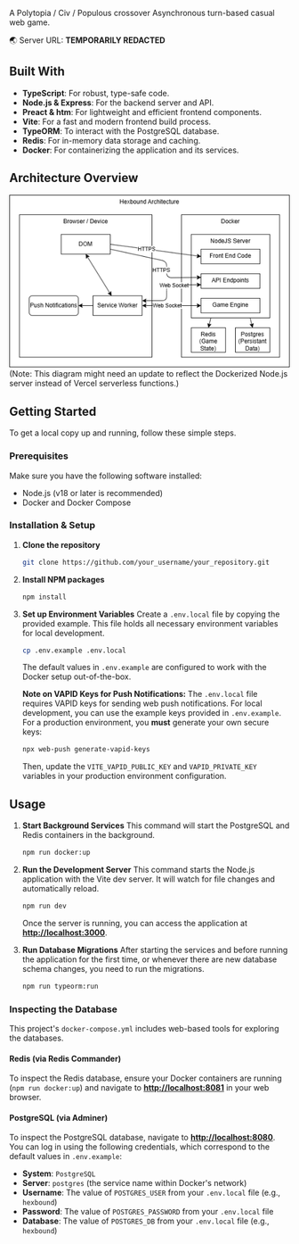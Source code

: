 A Polytopia / Civ / Populous crossover Asynchronous turn-based casual web game.

🌏 Server URL: **TEMPORARILY REDACTED**

## Built With

*   **TypeScript**: For robust, type-safe code.
*   **Node.js & Express**: For the backend server and API.
*   **Preact & htm**: For lightweight and efficient frontend components.
*   **Vite**: For a fast and modern frontend build process.
*   **TypeORM**: To interact with the PostgreSQL database.
*   **Redis**: For in-memory data storage and caching.
*   **Docker**: For containerizing the application and its services.

## Architecture Overview

![Architecture Diagram](/design/architecture.drawio.png) (Note: This diagram might need an update to reflect the Dockerized Node.js server instead of Vercel serverless functions.)

## Getting Started

To get a local copy up and running, follow these simple steps.

### Prerequisites

Make sure you have the following software installed:
*   Node.js (v18 or later is recommended)
*   Docker and Docker Compose

### Installation & Setup

1.  **Clone the repository**
    ```sh
    git clone https://github.com/your_username/your_repository.git
    ```
2.  **Install NPM packages**
    ```sh
    npm install
    ```
3.  **Set up Environment Variables**
    Create a `.env.local` file by copying the provided example. This file holds all necessary environment variables for local development.
    ```sh
    cp .env.example .env.local
    ```
    The default values in `.env.example` are configured to work with the Docker setup out-of-the-box.

    **Note on VAPID Keys for Push Notifications:**
    The `.env.local` file requires VAPID keys for sending web push notifications. For local development, you can use the example keys provided in `.env.example`. For a production environment, you **must** generate your own secure keys:
    ```sh
    npx web-push generate-vapid-keys
    ```
    Then, update the `VITE_VAPID_PUBLIC_KEY` and `VAPID_PRIVATE_KEY` variables in your production environment configuration.

## Usage

1.  **Start Background Services**
    This command will start the PostgreSQL and Redis containers in the background.
    ```sh
    npm run docker:up
    ```
2.  **Run the Development Server**
    This command starts the Node.js application with the Vite dev server. It will watch for file changes and automatically reload.
    ```sh
    npm run dev
    ```
    Once the server is running, you can access the application at **[http://localhost:3000](http://localhost:3000)**.

3.  **Run Database Migrations**
    After starting the services and before running the application for the first time, or whenever there are new database schema changes, you need to run the migrations.
    ```sh
    npm run typeorm:run
    ```

### Inspecting the Database

This project's `docker-compose.yml` includes web-based tools for exploring the databases.

#### Redis (via Redis Commander)

To inspect the Redis database, ensure your Docker containers are running (`npm run docker:up`) and navigate to **[http://localhost:8081](http://localhost:8081)** in your web browser.

#### PostgreSQL (via Adminer)

To inspect the PostgreSQL database, navigate to **[http://localhost:8080](http://localhost:8080)**. You can log in using the following credentials, which correspond to the default values in `.env.example`:
-   **System**: `PostgreSQL`
-   **Server**: `postgres` (the service name within Docker's network)
-   **Username**: The value of `POSTGRES_USER` from your `.env.local` file (e.g., `hexbound`)
-   **Password**: The value of `POSTGRES_PASSWORD` from your `.env.local` file
-   **Database**: The value of `POSTGRES_DB` from your `.env.local` file (e.g., `hexbound`)

